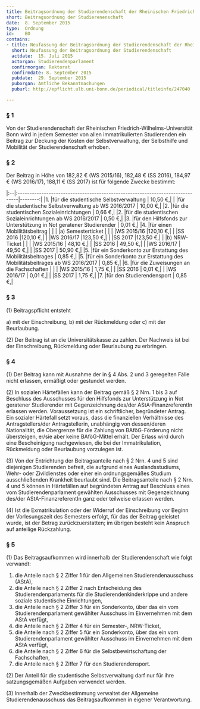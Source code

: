 ```yaml
---
title: Beitragsordnung der Studierendenschaft der Rheinischen Friedrich-Wilhelms-Universität Bonn
short: Beitragsordnung der Studierenenschaft
date:  8. September 2015
type:  Ordnung
id:    BO
contains:
- title: Neufassung der Beitragsordnung der Studierendenschaft der Rheinischen Friedrich-Wilhelms-Universität Bonn
  short: Neufassung der Beitragsordnung der Studierendenschaft
  actdate:  15. Juli 2015
  actorgan: Studierendenparlament
  confirmorgan: Rektorat
  confirmdate: 8. September 2015
  pubdate:  29. September 2015
  puborgan: Amtliche Bekanntmachungen
  puburl: http://epflicht.ulb.uni-bonn.de/periodical/titleinfo/247040

---
```


### § 1
Von der Studierendenschaft der Rheinischen Friedrich-Wilhelms-Universität Bonn wird in
jedem Semester von allen immatrikulierten Studierenden ein Beitrag zur Deckung der
Kosten der Selbstverwaltung, der Selbsthilfe und Mobilität der Studierendenschaft erhoben.

### § 2
Der Beitrag in Höhe von 182,82 € (WS 2015/16), 182,48 € (SS 2016), 184,97 €
(WS 2016/17), 188,11 € (SS 2017) ist für folgende Zwecke bestimmt:

|:--|:------------------------------------------------------------------------------|--------:|
|1. |für die studentische Selbstverwaltung							| 10,50 €,|
|   |für die studentische Selbstverwaltung ab WS 2016/2017					| 10,00 €,|
|2. |für die studentischen Sozialeinrichtungen							|  0,66 €,|
|2. |für die studentischen Sozialeinrichtungen ab WS 2016/2017				|  0,50 €,|
|3. |für den Hilfsfonds zur Unterstützung in Not geratener Studierender			|  0,01 €,|
|4. |für einen Mobilitätsbeitrag									|         |
|   |a) Semesterticket											|         |
|   |WS 2015/16												|120,10 €,|
|   |SS 2016												|120,10 €,|
|   |WS 2016/17												|123,50 €,|
|   |SS 2017												|123,50 €,|
|   |b) NRW-Ticket											|         |
|   |WS 2015/16												| 48,10 €,|
|   |SS 2016												| 49,50 €,|
|   |WS 2016/17												| 49,50 €,|
|   |SS 2017												| 50,90 €,|
|5. |für ein Sonderkonto zur Erstattung des Mobilitätsbeitrages				|  0,85 €,|
|5. |für ein Sonderkonto zur Erstattung des Mobilitätsbeitrages ab WS 2016/2017	|  0,85 €,|
|6. |für die Zuweisungen an die Fachschaften							|         |
|   |WS 2015/16												|  1,75 €,|
|   |SS 2016												|  0,01 €,|
|   |WS 2016/17												|  0,01 €,|
|   |SS 2017												|  1,75 €,|
|7. |für den Studierendensport									|  0,85 €,|

### § 3
(1) Beitragspflicht entsteht

a) mit der Einschreibung,
b) mit der Rückmeldung oder
c) mit der Beurlaubung.

(2) Der Beitrag ist an die Universitätskasse zu zahlen. Der Nachweis ist bei der
Einschreibung, Rückmeldung oder Beurlaubung zu erbringen.

### § 4
(1) Der Beitrag kann mit Ausnahme der in § 4 Abs. 2 und 3 geregelten Fälle nicht
erlassen, ermäßigt oder gestundet werden.

(2) In sozialen Härtefällen kann der Beitrag gemäß § 2 Nrn. 1 bis 3 auf Beschluss des
Ausschusses für den Hilfsfonds zur Unterstützung in Not geratener Studierender mit
Gegenzeichnung des/der AStA-FinanzreferentIn erlassen werden. Voraussetzung ist ein
schriftlicher, begründeter Antrag. Ein sozialer Härtefall setzt voraus, dass die finanziellen
Verhältnisse des Antragstellers/der Antragstellerin, unabhängig von dessen/deren
Nationalität, die Obergrenze für die Zahlung von BAföG-Förderung nicht übersteigen, er/sie
aber keine BAföG-Mittel erhält. Der Erlass wird durch eine Bescheinigung nachgewiesen, die
bei der Immatrikulation, Rückmeldung oder Beurlaubung vorzulegen ist.

(3) Von der Entrichtung der Beitragsanteile nach § 2 Nrn. 4 und 5 sind diejenigen
Studierenden befreit, die aufgrund eines Auslandsstudiums, Wehr- oder Zivildienstes oder
einer ein ordnungsgemäßes Studium ausschließenden Krankheit beurlaubt sind. Die
Beitragsanteile nach § 2 Nrn. 4 und 5 können in Härtefällen auf begründeten Antrag auf
Beschluss eines vom Studierendenparlament gewählten Ausschusses mit Gegenzeichnung
des/der AStA-FinanzreferentIn ganz oder teilweise erlassen werden.

(4) Ist die Exmatrikulation oder der Widerruf der Einschreibung vor Beginn der
Vorlesungszeit des Semesters erfolgt, für das der Beitrag geleistet wurde, ist der Betrag
zurückzuerstatten; im übrigen besteht kein Anspruch auf anteilige Rückzahlung.

### § 5
(1) Das Beitragsaufkommen wird innerhalb der Studierendenschaft wie folgt verwandt:
1. die Anteile nach § 2 Ziffer 1 für den Allgemeinen Studierendenausschuss (AStA),
2. die Anteile nach § 2 Ziffer 2 nach Entscheidung des Studierendenparlaments für
die Studierendenkinderkrippe und andere soziale studentische Einrichtungen,
3. die Anteile nach § 2 Ziffer 3 für ein Sonderkonto, über das ein vom
Studierendenparlament gewählter Ausschuss im Einvernehmen mit dem AStA
verfügt,
4. die Anteile nach § 2 Ziffer 4 für ein Semester-, NRW-Ticket,
5. die Anteile nach § 2 Ziffer 5 für ein Sonderkonto, über das ein vom
Studierendenparlament gewählter Ausschuss im Einvernehmen mit dem AStA
verfügt,
6. die Anteile nach § 2 Ziffer 6 für die Selbstbewirtschaftung der Fachschaften,
7. die Anteile nach § 2 Ziffer 7 für den Studierendensport.

(2) Der Anteil für die studentische Selbstverwaltung darf nur für ihre satzungsgemäßen
Aufgaben verwendet werden.

(3) Innerhalb der Zweckbestimmung verwaltet der Allgemeine Studierendenausschuss das
Beitragsaufkommen in eigener Verantwortung.
